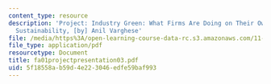```yaml
---
content_type: resource
description: 'Project: Industry Green: What Firms Are Doing on Their Own to Achieve
  Sustainability, [by] Anil Varghese'
file: /media/https%3A/open-learning-course-data-rc.s3.amazonaws.com/11-122-environment-and-society-fall-2002/5f18558ab59d4e223046edfe59baf993_fa01projectpresentation03.pdf
file_type: application/pdf
resourcetype: Document
title: fa01projectpresentation03.pdf
uid: 5f18558a-b59d-4e22-3046-edfe59baf993
---
```

